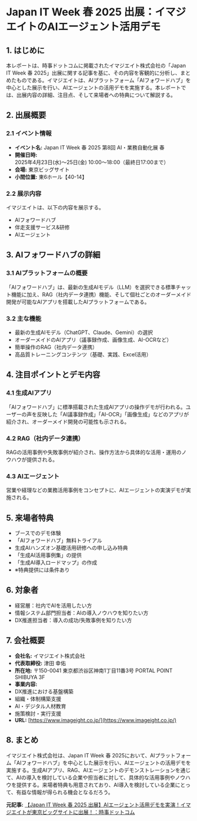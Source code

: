 # Japan IT Week 春 2025 出展：イマジエイトのAIエージェント活用デモ

## 1. はじめに

本レポートは、時事ドットコムに掲載されたイマジエイト株式会社の「Japan IT Week 春 2025」出展に関する記事を基に、その内容を客観的に分析し、まとめたものである。イマジエイトは、AIプラットフォーム「AIフォワードハブ」を中心とした展示を行い、AIエージェントの活用デモを実施する。本レポートでは、出展内容の詳細、注目点、そして来場者への特典について解説する。

## 2. 出展概要

### 2.1 イベント情報

* **イベント名:** Japan IT Week 春 2025 第8回 AI・業務自動化展 春
* **開催日時:** 2025年4月23日(水)～25日(金) 10:00～18:00（最終日17:00まで）
* **会場:** 東京ビッグサイト
* **小間位置:** 東6ホール【40-14】

### 2.2 展示内容

イマジエイトは、以下の内容を展示する。

* AIフォワードハブ
* 伴走支援サービス&研修
* AIエージェント

## 3. AIフォワードハブの詳細

### 3.1 AIプラットフォームの概要

「AIフォワードハブ」は、最新の生成AIモデル（LLM）を選択できる標準チャット機能に加え、RAG（社内データ連携）機能、そして個社ごとのオーダーメイド開発が可能なAIアプリを搭載したAIプラットフォームである。

### 3.2 主な機能

* 最新の生成AIモデル（ChatGPT、Claude、Gemini）の選択
* オーダーメイドのAIアプリ（議事録作成、画像生成、AI-OCRなど）
* 簡単操作のRAG（社内データ連携）
* 高品質トレーニングコンテンツ（基礎、実践、Excel活用）

## 4. 注目ポイントとデモ内容

### 4.1 生成AIアプリ

「AIフォワードハブ」に標準搭載された生成AIアプリの操作デモが行われる。ユーザーの声を反映した「AI議事録作成」「AI-OCR」「画像生成」などのアプリが紹介され、オーダーメイド開発の可能性も示される。

### 4.2 RAG（社内データ連携）

RAGの活用事例や失敗事例が紹介され、操作方法から具体的な活用・運用のノウハウが提供される。

### 4.3 AIエージェント

営業や経理などの業務活用事例をコンセプトに、AIエージェントの実演デモが実施される。

## 5. 来場者特典

* ブースでのデモ体験
* 「AIフォワードハブ」無料トライアル
* 生成AIハンズオン基礎活用研修への申し込み特典
 * 「生成AI活用事例集」の提供
 * 「生成AI導入ロードマップ」の作成
 * ※特典提供には条件あり

## 6. 対象者

* 経営層：社内でAIを活用したい方
* 情報システム部門担当者：AIの導入ノウハウを知りたい方
* DX推進担当者：導入の成功/失敗事例を知りたい方

## 7. 会社概要

* **会社名:** イマジエイト株式会社
* **代表取締役:** 津田 幸佑
* **所在地:** 〒150-0041 東京都渋谷区神南1丁目11番3号 PORTAL POINT SHIBUYA 3F
* **事業内容:**
 * DX推進における基盤構築
 * 組織・体制構築支援
 * AI・デジタル人材教育
 * 施策検討・実行支援
* **URL:** [https://www.imageight.co.jp/](https://www.imageight.co.jp/)

## 8. まとめ

イマジエイト株式会社は、Japan IT Week 春 2025において、AIプラットフォーム「AIフォワードハブ」を中心とした展示を行い、AIエージェントの活用デモを実施する。生成AIアプリ、RAG、AIエージェントのデモンストレーションを通じて、AIの導入を検討している企業や担当者に対して、具体的な活用事例やノウハウを提供する。来場者特典も用意されており、AI導入を検討している企業にとって、有益な情報が得られる機会となるだろう。


**元記事:** [【Japan IT Week 春 2025 出展】AIエージェント活用デモを実演！イマジエイトが東京ビッグサイトに出展！：時事ドットコム](https://www.jiji.com/jc/article?k=000000008.000121584&g=prt)